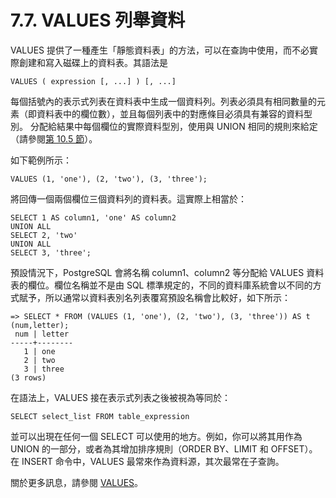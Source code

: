# 7.7. VALUES 列舉資料

VALUES 提供了一種產生「靜態資料表」的方法，可以在查詢中使用，而不必實際創建和寫入磁碟上的資料表。其語法是

```
VALUES ( expression [, ...] ) [, ...]
```

每個括號內的表示式列表在資料表中生成一個資料列。列表必須具有相同數量的元素（即資料表中的欄位數），並且每個列表中的對應條目必須具有兼容的資料型別。 分配給結果中每個欄位的實際資料型別，使用與 UNION 相同的規則來給定（請參閱[第 10.5 節](https://github.com/pgsql-tw/documents/tree/a096b206440e1ac8cdee57e1ae7a74730f0ee146/ii-the-sql-language/type-conversion/105-union-case-and-related-constructs.md)）。

如下範例所示：

```
VALUES (1, 'one'), (2, 'two'), (3, 'three');
```

將回傳一個兩個欄位三個資料列的資料表。這實際上相當於：

```
SELECT 1 AS column1, 'one' AS column2
UNION ALL
SELECT 2, 'two'
UNION ALL
SELECT 3, 'three';
```

預設情況下，PostgreSQL 會將名稱 column1、column2 等分配給 VALUES 資料表的欄位。欄位名稱並不是由 SQL 標準規定的，不同的資料庫系統會以不同的方式賦予，所以通常以資料表別名列表覆寫預設名稱會比較好，如下所示：

```
=> SELECT * FROM (VALUES (1, 'one'), (2, 'two'), (3, 'three')) AS t (num,letter);
 num | letter
-----+--------
   1 | one
   2 | two
   3 | three
(3 rows)
```

在語法上，VALUES 接在表示式列表之後被視為等同於：

```
SELECT select_list FROM table_expression
```

並可以出現在任何一個 SELECT 可以使用的地方。例如，你可以將其用作為 UNION 的一部分，或者為其增加排序規則（ORDER BY、LIMIT 和 OFFSET）。在 INSERT 命令中，VALUES 最常來作為資料源，其次最常在子查詢。

關於更多訊息，請參閱 [VALUES](https://github.com/pgsql-tw/documents/tree/a096b206440e1ac8cdee57e1ae7a74730f0ee146/vi-reference/i-sql-commands/values.md)。
